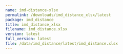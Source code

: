 ```yaml
---
name: imd-distance-xlsx
permalink: /downloads/imd_distance_xlsx/latest
package: imd_distance
title: imd_distance_xlsx
filename: imd_distance.xlsx
version: latest
full_version: latest
file: /data/imd_distance/latest/imd_distance.xlsx
---
```

